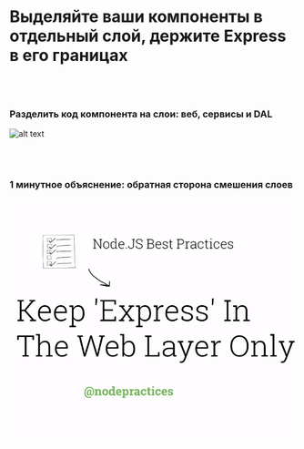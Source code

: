 # Выделяйте ваши компоненты в отдельный слой, держите Express в его границах

<br/><br/>

### Разделить код компонента на слои: веб, сервисы и DAL

![alt text](https://github.com/goldbergyoni/nodebestpractices/blob/master/assets/images/structurebycomponents.PNG "Separate component code into layers")

 <br/><br/>

### 1 минутное объяснение: обратная сторона смешения слоев

![alt text](https://github.com/goldbergyoni/nodebestpractices/blob/master/assets/images/keepexpressinweb.gif "The downside of mixing layers")
